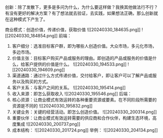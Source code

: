 
创新：除了发散下，更多是多问为什么，为什么要这样做？我换其他做法行不行？有没有更好的解决方案？有了想法就去验证，去实践，如果想法正确，那么创新就在这种模式下产生了。


商业模式：创造价值，传递价值，获取价值
![[20240330_184635.png]]
![[20240330_184854.png]]
前端：
1. 客户细分：选准目标客户群，即为哪些人创造价值。大众市场，多元化市场，多边市场。
2. 价值主张：目标客户购买产品或服务的理由。即创造的产品或服务的价值是什么，给客户提供的价值是什么。
![[20240330_194533.png]]
![[20240330_194609.png]]
3. 渠道通路：通过什么方式传递价值，交付给客户，即让客户可以了解产品或服务以及购买的方式。
4.  客户关系：与客户之间的关系。
![[20240330_195414.png]]
5.  收入来源：即怎么获取收入
![[20240330_195546.png]]
后端：
1. 核心资源：让商业模式有效运转的各种重要资源或要素。在不同阶段所需要的资源是不同的
![[20240330_195832.png]]
2. 关键业务：关键的经营活动。即怎么创造价值。
![[20240330_200314.png]]
3.  重要伙伴：让商业模式有效运转需要的供应商和合作伙伴，构建生态环境，高度集成
![[20240330_200737.png]]
4.  成本结构：
![[20240330_201724.png]]
举例：
![[20240330_204134.png]]